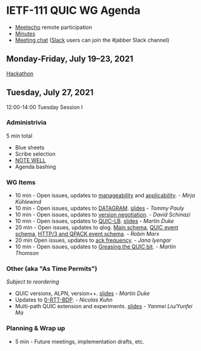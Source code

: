 # IETF-111 QUIC WG Agenda

* [Meetecho](https://meetings.conf.meetecho.com/ietf111/?group=quic) remote participation
* [Minutes](https://codimd.ietf.org/notes-ietf-111-quic)
* [Meeting chat](xmpp:quic@jabber.ietf.org?join) ([Slack](https://quicdev.slack.com/) users can join the #jabber Slack channel)

## Monday-Friday, July 19–23, 2021

[Hackathon](https://trac.ietf.org/trac/ietf/meeting/wiki/111hackathon)

## Tuesday, July 27, 2021

12:00-14:00 Tuesday Session I

### Administrivia

5 min total

* Blue sheets
* Scribe selection
* [NOTE WELL](https://www.ietf.org/about/note-well.html)
* Agenda bashing


### WG Items
* 10 min - Open issues, updates to [manageability](https://datatracker.ietf.org/doc/draft-ietf-quic-manageability/) and [applicability](https://datatracker.ietf.org/doc/draft-ietf-quic-applicability/). - *Mirja Kühlewind*
* 10 min - Open issues, updates to [DATAGRAM](https://datatracker.ietf.org/doc/draft-ietf-quic-datagram/). [slides](https://github.com/quicwg/wg-materials/blob/main/ietf111/datagram.pdf) - *Tommy Pauly*
* 10 min - Open issues, updates to [version negotiation](https://datatracker.ietf.org/doc/draft-ietf-quic-version-negotiation/). - *David Schinazi*
* 10 min - Open issues, updates to [QUIC-LB](https://datatracker.ietf.org/doc/draft-ietf-quic-load-balancers). [slides](https://github.com/quicwg/wg-materials/blob/main/ietf111/quic-lb.pdf) - *Martin Duke*
* 20 min - Open issues, updates to qlog. [Main schema](https://datatracker.ietf.org/doc/html/draft-ietf-quic-qlog-main-schema), [QUIC event schema](https://datatracker.ietf.org/doc/html/draft-ietf-quic-qlog-quic-events), [HTTP/3 and QPACK event schema](https://quicwg.github.io/qlog/#go.draft-ietf-quic-qlog-h3-events.html). - *Robin Marx*
* 20 min  Open issues, updates to [ack frequency](https://github.com/quicwg/ack-frequency). - *Jana Iyengar*
* 10 min - Open issues, updates to [Greasing the QUIC bit](https://datatracker.ietf.org/doc/html/draft-ietf-quic-bit-grease). - *Martin Thomson*


### Other (aka "As Time Permits")

*Subject to reordering*

* QUIC versions, ALPN, version++. [slides](https://github.com/quicwg/wg-materials/blob/main/ietf111/quic-version-stuff.pdf) - *Martin Duke*
* Updates to [0-RTT-BDP](https://github.com/NicoKos/QUIC_HIGH_BDP/tree/master/ietf-document/draft-0rtt-bdp). - *Nicolas Kuhn* 
* Multi-path QUIC extension and experiments. [slides](https://github.com/quicwg/wg-materials/blob/main/ietf111/multipath-experiments.pdf)  - *Yanmei Liu/Yunfei Ma*


### Planning & Wrap up

* 5 min - Future meetings, implementation drafts, etc.

